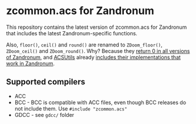 # zcommon.acs for Zandronum
This repository contains the latest version of zcommon.acs for Zandronum that includes the latest Zandronum-specific functions.

Also, `floor()`, `ceil()` and `round()` are renamed to `ZDoom_floor()`, `ZDoom_ceil()` and `ZDoom_round()`. Why? Because they [return 0 in all versions of Zandronum](https://zandronum.com/tracker/view.php?id=3155), and [ACSUtils](https://github.com/Korshun/acsutils/) already [includes their implementations that work in Zandronum](http://acsutils.strangled.net/doku.php?id=rounding).

## Supported compilers
* ACC
* BCC - BCC is compatible with ACC files, even though BCC releases do not include them. Use `#include "zcommon.acs"`
* GDCC - see `gdcc/` folder
